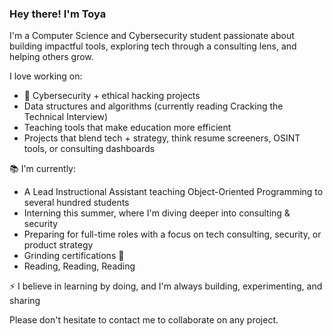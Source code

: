 ### Hey there! I'm Toya

I'm a Computer Science and Cybersecurity student passionate about building impactful tools, exploring tech through a consulting lens, and helping others grow.

I love working on:
- 🔐 Cybersecurity + ethical hacking projects
- Data structures and algorithms (currently reading Cracking the Technical Interview)
- Teaching tools that make education more efficient 
- Projects that blend tech + strategy, think resume screeners, OSINT tools, or consulting dashboards

📚 I'm currently:
- A Lead Instructional Assistant teaching Object-Oriented Programming to several hundred students 
- Interning this summer, where I'm diving deeper into consulting & security
- Preparing for full-time roles with a focus on tech consulting, security, or product strategy
- Grinding certifications 💪
- Reading, Reading, Reading

⚡ I believe in learning by doing, and I'm always building, experimenting, and sharing

Please don't hesitate to contact me to collaborate on any project.
